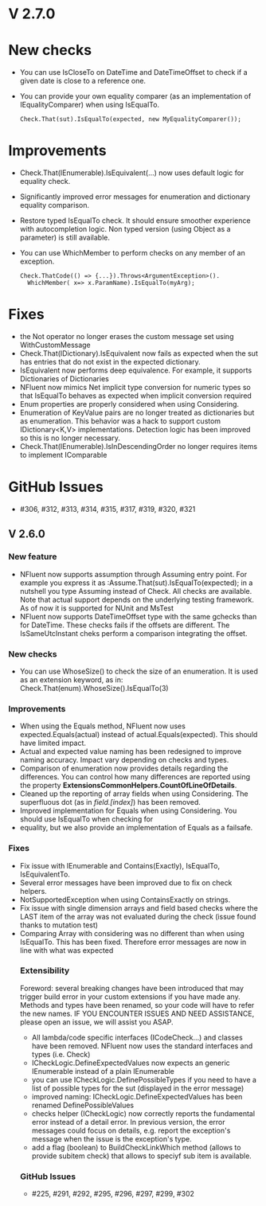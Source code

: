 # V 2.7.0
# New checks
* You can use IsCloseTo on DateTime and DateTimeOffset to check if a given date is close to a reference one.
* You can provide your own equality comparer (as an implementation of IEqualityComparer) when using IsEqualTo.

      Check.That(sut).IsEqualTo(expected, new MyEqualityComparer());

# Improvements
* Check.That(IEnumerable).IsEquivalent(...) now uses default logic for equality check.
* Significantly improved error messages for enumeration and dictionary equality comparison.
* Restore typed IsEqualTo check. It should ensure smoother experience with autocompletion logic. Non typed version
(using Object as a parameter) is still available.
* You can use WhichMember to perform checks on any member of an exception.
       
      Check.ThatCode(() => {...}).Throws<ArgumentException>().
        WhichMember( x=> x.ParamName).IsEqualTo(myArg);

# Fixes
* the Not operator no longer erases the custom message set using WithCustomMessage
* Check.That(IDictionary).IsEquivalent now fails as expected when the sut has entries that do not exist in the expected dictionary.
* IsEquivalent now performs deep equivalence. For example, it supports Dictionaries of Dictionaries
* NFluent now mimics Net implicit type conversion for numeric types so that IsEqualTo behaves as expected when implicit conversion required
* Enum properties are properly considered when using Considering.
* Enumeration of KeyValue pairs are no longer treated as dictionaries but as enumeration. This behavior was a hack
to support custom IDictionary<K,V> implementations. Detection logic has been improved so this is no longer necessary.
* Check.That(IEnumerable).IsInDescendingOrder no longer requires items to implement IComparable

# GitHub Issues
* #306, #312, #313, #314, #315, #317, #319, #320, #321

## V 2.6.0

### New feature
* NFluent now supports assumption through Assuming entry point. For example you express it as :Assume.That(sut).IsEqualTo(expected); in a nutshell
you type Assuming instead of Check. All checks are available. Note that actual support depends on the underlying testing framework. As of now
it is supported for NUnit and MsTest
* NFluent now supports DateTimeOffset type with the same gchecks than for DateTime. These checks fails
if the offsets are different. The IsSameUtcInstant cheks perform a comparison integrating the offset.

### New checks
* You can use WhoseSize() to check the size of an enumeration. It is used as an extension keyword, as in:
Check.That(enum).WhoseSize().IsEqualTo(3)

### Improvements
* When using the Equals method, NFluent now uses expected.Equals(actual) instead of actual.Equals(expected).
This should have limited impact.
* Actual and expected value naming has been redesigned to improve naming accuracy. Impact vary depending on checks and types.
* Comparison of enumeration now provides details regarding the differences. You can control
how many differences are reported using the property **ExtensionsCommonHelpers.CountOfLineOfDetails**.
* Cleaned up the reporting of array fields when using Considering. The superfluous dot (as in _field.[index]_)
has been removed.
* Improved implementation for Equals when using Considering. You should use IsEqualTo when checking for
* equality, but we also provide an implementation of Equals as a failsafe.

### Fixes
* Fix issue with IEnumerable<object> and Contains(Exactly), IsEqualTo, IsEquivalentTo.
* Several error messages have been improved due to fix on check helpers.
* NotSupportedException when using ContainsExactly on strings.
* Fix issue with single dimension arrays and field based checks where the LAST item of the array was not evaluated during the check (issue found thanks to mutation test)
* Comparing Array with considering was no different than when using IsEqualTo. This has been fixed.
Therefore error messages are now in line with what was expected

### Extensibility
Foreword: several breaking changes have been introduced that may trigger build error in your custom extensions if you have made any.
Methods and types have been renamed, so your code will have to refer the new names. IF YOU ENCOUNTER ISSUES AND NEED ASSISTANCE, please open an issue, we will assist you ASAP.
* All lambda/code specific interfaces (ICodeCheck<T>...) and classes have been removed. NFluent now uses the standard interfaces and types (i.e. Check<T>)
* ICheckLogic.DefineExpectedValues now expects an generic IEnumerable<T> instead of a plain IEnumerable
* you can use ICheckLogic.DefinePossibleTypes if you need to have a list of possible types for the sut (displayed in the error message)
* improved naming: ICheckLogic.DefineExpectedValues has been renamed DefinePossibleValues
* checks helper (ICheckLogic) now correctly reports the fundamental error instead of a detail error. In previous version, the error messages could focus on details, e.g. report the
exception's message when the issue is the exception's type.
* add a flag (boolean) to BuildCheckLinkWhich method (allows to provide subitem check) that allows to speciyf sub item is available.


### GitHub Issues
* #225, #291, #292, #295, #296, #297, #299, #302

